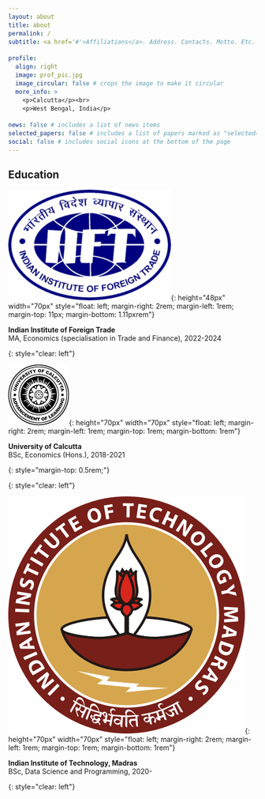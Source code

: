 ```yaml
---
layout: about
title: about
permalink: /
subtitle: <a href='#'>Affiliations</a>. Address. Contacts. Motto. Etc.

profile:
  align: right
  image: prof_pic.jpg
  image_circular: false # crops the image to make it circular
  more_info: >
    <p>Calcutta</p><br>
    <p>West Bengal, India</p>

news: false # includes a list of news items
selected_papers: false # includes a list of papers marked as "selected={true}"
social: false # includes social icons at the bottom of the page
---
```


## Education

![](/assets/img/iift.png){: height="48px" width="70px" style="float: left; margin-right: 2rem; margin-left: 1rem; margin-top: 11px; margin-bottom: 1.11pxrem"}

<b>Indian Institute of Foreign Trade</b><br>
MA, Economics (specialisation in Trade and Finance), 2022-2024

{: style="clear: left"}

![](/assets/img/unical.png){: height="70px" width="70px" style="float: left; margin-right: 2rem; margin-left: 1rem; margin-top: 1rem; margin-bottom: 1rem"}

<p><b>University of Calcutta</b><br>
BSc, Economics (Hons.), 2018-2021</p>{: style="margin-top: 0.5rem;"}

{: style="clear: left"}

![](/assets/img/iitm.png){: height="70px" width="70px" style="float: left; margin-right: 2rem; margin-left: 1rem; margin-top: 1rem; margin-bottom: 1rem"}

<b>Indian Institute of Technology, Madras</b><br>
BSc, Data Science and Programming, 2020-

{: style="clear: left"}
